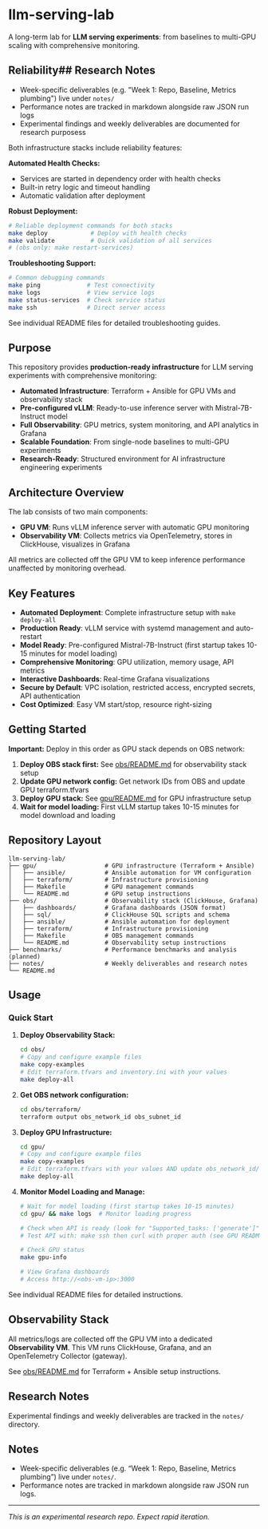 # llm-serving-lab

A long-term lab for **LLM serving experiments**: from baselines to multi-GPU scaling with comprehensive monitoring.

## Reliability## Research Notes

- Week-specific deliverables (e.g. "Week 1: Repo, Baseline, Metrics plumbing") live under `notes/`
- Performance notes are tracked in markdown alongside raw JSON run logs
- Experimental findings and weekly deliverables are documented for research purposess

Both infrastructure stacks include reliability features:

**Automated Health Checks:**

- Services are started in dependency order with health checks
- Built-in retry logic and timeout handling
- Automatic validation after deployment

**Robust Deployment:**

```bash
# Reliable deployment commands for both stacks
make deploy            # Deploy with health checks
make validate          # Quick validation of all services
# (obs only: make restart-services)
```

**Troubleshooting Support:**

```bash
# Common debugging commands
make ping             # Test connectivity
make logs             # View service logs
make status-services  # Check service status
make ssh              # Direct server access
```

See individual README files for detailed troubleshooting guides.

## Purpose

This repository provides **production-ready infrastructure** for LLM serving experiments with comprehensive monitoring:

- **Automated Infrastructure**: Terraform + Ansible for GPU VMs and observability stack
- **Pre-configured vLLM**: Ready-to-use inference server with Mistral-7B-Instruct model
- **Full Observability**: GPU metrics, system monitoring, and API analytics in Grafana
- **Scalable Foundation**: From single-node baselines to multi-GPU experiments
- **Research-Ready**: Structured environment for AI infrastructure engineering experiments

## Architecture Overview

The lab consists of two main components:

- **GPU VM**: Runs vLLM inference server with automatic GPU monitoring
- **Observability VM**: Collects metrics via OpenTelemetry, stores in ClickHouse, visualizes in Grafana

All metrics are collected off the GPU VM to keep inference performance unaffected by monitoring overhead.

## Key Features

- **Automated Deployment**: Complete infrastructure setup with `make deploy-all`
- **Production Ready**: vLLM service with systemd management and auto-restart
- **Model Ready**: Pre-configured Mistral-7B-Instruct (first startup takes 10-15 minutes for model loading)
- **Comprehensive Monitoring**: GPU utilization, memory usage, API metrics
- **Interactive Dashboards**: Real-time Grafana visualizations
- **Secure by Default**: VPC isolation, restricted access, encrypted secrets, API authentication
- **Cost Optimized**: Easy VM start/stop, resource right-sizing

## Getting Started

**Important:** Deploy in this order as GPU stack depends on OBS network:

1. **Deploy OBS stack first:** See [obs/README.md](obs/README.md) for observability stack setup
2. **Update GPU network config:** Get network IDs from OBS and update GPU terraform.tfvars
3. **Deploy GPU stack:** See [gpu/README.md](gpu/README.md) for GPU infrastructure setup
4. **Wait for model loading:** First vLLM startup takes 10-15 minutes for model download and loading

## Repository Layout

```text
llm-serving-lab/
├── gpu/                   # GPU infrastructure (Terraform + Ansible)
│   ├── ansible/           # Ansible automation for VM configuration
│   ├── terraform/         # Infrastructure provisioning
│   ├── Makefile           # GPU management commands
│   └── README.md          # GPU setup instructions
├── obs/                   # Observability stack (ClickHouse, Grafana)
│   ├── dashboards/        # Grafana dashboards (JSON format)
│   ├── sql/               # ClickHouse SQL scripts and schema
│   ├── ansible/           # Ansible automation for deployment
│   ├── terraform/         # Infrastructure provisioning
│   ├── Makefile           # OBS management commands
│   └── README.md          # Observability setup instructions
├── benchmarks/            # Performance benchmarks and analysis (planned)
├── notes/                 # Weekly deliverables and research notes
└── README.md
```

## Usage

### Quick Start

1. **Deploy Observability Stack:**

   ```bash
   cd obs/
   # Copy and configure example files
   make copy-examples
   # Edit terraform.tfvars and inventory.ini with your values
   make deploy-all
   ```

2. **Get OBS network configuration:**

   ```bash
   cd obs/terraform/
   terraform output obs_network_id obs_subnet_id
   ```

3. **Deploy GPU Infrastructure:**

   ```bash
   cd gpu/
   # Copy and configure example files
   make copy-examples
   # Edit terraform.tfvars with your values AND update obs_network_id/obs_subnet_id from step 2
   make deploy-all
   ```

4. **Monitor Model Loading and Manage:**

   ```bash
   # Wait for model loading (first startup takes 10-15 minutes)
   cd gpu/ && make logs  # Monitor loading progress

   # Check when API is ready (look for "Supported_tasks: ['generate']" in logs)
   # Test API with: make ssh then curl with proper auth (see GPU README)

   # Check GPU status
   make gpu-info

   # View Grafana dashboards
   # Access http://<obs-vm-ip>:3000
   ```

See individual README files for detailed instructions.

## Observability Stack

All metrics/logs are collected off the GPU VM into a dedicated **Observability VM**.
This VM runs ClickHouse, Grafana, and an OpenTelemetry Collector (gateway).

See [obs/README.md](obs/README.md) for Terraform + Ansible setup instructions.

## Research Notes

Experimental findings and weekly deliverables are tracked in the `notes/` directory.

## Notes

- Week-specific deliverables (e.g. “Week 1: Repo, Baseline, Metrics plumbing”) live under `notes/`.
- Performance notes are tracked in markdown alongside raw JSON run logs.

---

*This is an experimental research repo. Expect rapid iteration.*
